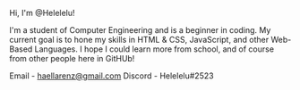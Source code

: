 Hi, I'm @Helelelu!

I'm a student of Computer Engineering and is a beginner in coding.
My current goal is to hone my skills in HTML & CSS, JavaScript, and other Web-Based Languages.
I hope I could learn more from school, and of course from other people here in GitHUb!

Email - haellarenz@gmail.com
Discord - Helelelu#2523
